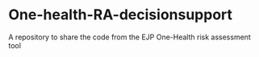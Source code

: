 # One-health-RA-decisionsupport
A repository to share the code from the EJP One-Health risk assessment tool
